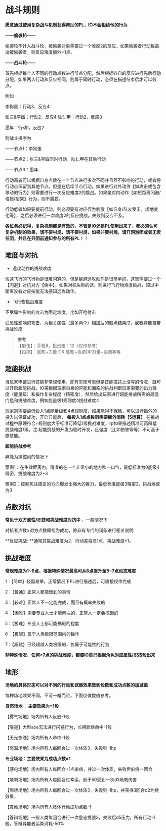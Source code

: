 # 战斗规则

**愿意通过使用复杂战斗机制获得帮助的PL，IO不会拒绝他的行为**

**——偷袭轮——**

偷袭轮不计入战斗轮，被偷袭对象需要过一个难度2的反应，如果偷袭者行动每高出被偷袭者，则反应难度额外+1点。

**——战斗轮——**

首先根据每个人不同的行动点数进行节点分配，然后根据各自的反应进行先后行动分配，如果两人行动和反应相同，则属于同时行动，必须在描述结束后才可以骰点。

例如

李狗蛋：行动3，反应4

张三&李四：行动2，反应4 陆仁甲：行动2，反应3

墨年：行动1，反应2

则战斗排序为

——节点1：李狗蛋

——节点2：张三&李四同时行动，陆仁甲在其后行动

——节点3：墨年

行动高者可以根据自身点数在一个节点进行多次不同并且互不影响的行动，或者将行动点保留到其他节点。但是在后续节点行动，如果进行对外动作【如攻击或包含移动的行为】则需要进行一次反应难度2的挑战。如果是对内动作【如短距离闪避/格挡/招架】行为，则不需要。

行动低者如果要提前行动，则必须要有对应行为刺激【如自身/队友受击，场地变化等】，之后必须进行一次难度2的反应挑战，失败则反应不及。

**各位务必记得，复杂机制都是有效的，不管是IO还是PL使用出来了，都必须认可复杂机制的效果，请不要村规，请不要村规，如果非要村规，请开网游团或者无责任团，并且在开团前通知参与的所有PL！！**

## 难度与对抗

- 远攻动作的挑战难度

快速飞行的飞行物是很难闪避的，但是躲避远攻动作是很简单的，这里需要过一个【闪避】对抗对方【命中】，如果对抗失败的话，则进行飞行物难度挑战，超过中距离没有对应技能无法感知远攻动作。

- 飞行物挑战难度

不受属性影响的攻击为固定难度，比如开枪射击

受属性影响的攻击，为相关属性（最多两个）相加后的骰点结果/2，或者异能自带挑战难度

> **参考**<br>
> 【射击】：手枪8，狙击枪：12（仅作参考）<br>
> 【投掷】：感知+力量 OR 感知+协调OR力量+协调等等<br>

## 超能挑战

当玩家申请进行技能非常规使用，即有实现可能但是技能描述上没写的情况，就可以开启超能挑战，IO需根据玩家自身的异能和面临的挑战判断玩家需要的出力强度（能量级）和操作复杂程度（精密度），然后给出玩家进行超能挑战所需的最低门槛和挑战难度，例如能量级1规则度4挑战难度4

玩家则需要最低投入1点能量级和4点规则度，如果觉得不保险，可以进行额外的投入以保证成功，开启异能后， **每投入1点点数则需要额外消耗【5运算】** 在挑战过程中原理符合+规则度大于标准可降低1级挑战难度，rp如果描述精准可再降低挑战难度1级。注:超能挑战的开发为临时开发，且强度（比如伤害等等）不可高于原技能。

**超能挑战参考**

异能为操控风的情况下

案例1：在生效距离内，精准的在一个非常小的地方吹一口气，最低标准为0能级4精密，挑战难度为2~3

案例2：控制风往固定的方向爆发出强大的推力，最低标准能级3精密2，挑战难度为3

## 点数对抗 

**常见于双方属性/职技和挑战难度对抗中** ，一般情况下

对抗者点数≥对方点数即视为成功，除非有专门的词条进行相关说明

**反应挑战: **通常其挑战难度为2，行动差每高1点，挑战难度+1。

 ## 挑战难度

 **常规难度为1~6点，根据特殊情况最高可从6点提升至5~7点动态难度**

1：【简单】轻而易举，正常情况下PL进行描述后，可直接视作完成

2：【普通】正常人都能做到的事情

3：【较难】正常人不一定能完成，而且有概率失败的

4：【困难】需要专业人士才能解决的，正常人一定会搞砸的

5：【极难】专业人士都可能搞砸的程度

6：【极限】属于人类极限范围内的操作

7：【超越】已经超越人类极限的，仅属于可能性的行为

**非特殊情况，任何≥7点的挑战难度，都要IO自己根据角色对应属性/职技骰出来**


## 地形

**场地的具体形态可以对不同的行动和武器效果做到骰数和成功点数的加减值**

每种场地效果不同，不可一概而论，下面仅做数值参考。

 **自然场地** ：**主要效果为±1骰**

【雾气场地】场内所有人反应-1骰

【隧道】大型aoe无法进行闪避行为，长柄武器命中-1骰

【无光夜晚】场内所有人命中-1骰

【高温场地】场内所有人每回合过一次体质3，失败则-1hp

**专业场地：主要效果为成功点数±1**

【感电场地】场内所有人每回合+1点麻痹，并过一次体质，失败后麻痹一回合

【地刺场地】场内所有人每回合过幸运，低于50受到一次d3地刺伤害

【燃烧场地】场内所有人每回合过一次体质3，失败则-1hp，并获得3回合d2灼烧效果。

【震动场地】场内所有人肢体行动成功点数-1

【答辩场地】一般人类每回合进行一次意志挑战3，失败后d5压力，所有行动-1骰，答辩异能者运算消耗-50%
